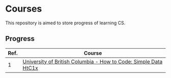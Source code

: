 # Courses
This repository is aimed to store progress of learning CS.

## Progress
|  Ref. | Course |
|---|---|
|1 | [University of British Columbia - How to Code: Simple Data HtC1x](./002-UBCx-HtC1x)|
